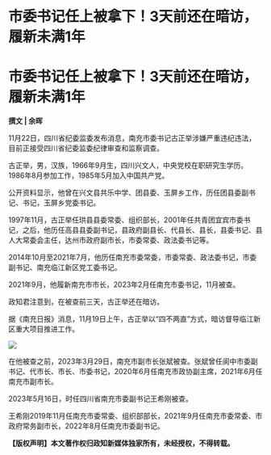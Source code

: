 # 市委书记任上被拿下！3天前还在暗访，履新未满1年

# 市委书记任上被拿下！3天前还在暗访，履新未满1年

**撰文 | 余晖**

11月22日，四川省纪委监委发布消息，南充市委书记古正举涉嫌严重违纪违法，目前正接受四川省纪委监委纪律审查和监察调查。

古正举，男，汉族，1966年9月生，四川兴文人，中央党校在职研究生学历。1986年8月参加工作，1985年5月加入中国共产党。

公开资料显示，他曾在兴文县共乐中学、团县委、玉屏乡工作，历任团县委副书记、书记，玉屏乡党委书记。

1997年11月，古正举任珙县县委常委、组织部长，2001年任共青团宜宾市委书记，之后，他历任高县县委副书记，县政府副县长、代县长、县长，县委书记、县人大常委会主任，达州市政府副市长，市委常委、政法委书记等。

2014年10月至2021年7月，他历任南充市委常委，市委常委、政法委书记，市委副书记、南充临江新区党工委书记。

2021年9月，他履新南充市市长，2023年2月任南充市委书记，11月被查。

政知君注意到，在被查前三天，古正举还在暗访。

据《南充日报》消息，11月19日上午，古正举以“四不两直”方式，暗访督导临江新区重大项目推进工作。

![](https://inews.gtimg.com/news_bt/OTvjcZ38Mhi763BwEI1CXhHHzRZCNb3FCuz2kI61E_TakAA/1000)

在他被查之前，2023年3月29日，南充市副市长张斌被查。张斌曾任阆中市委副书记、代市长、市长、市委书记，2020年6月任南充市政协副主席，2021年6月任南充市副市长。

2023年5月16日，时任四川省南充市委副书记王希刚被查。

王希刚2019年11月任南充市委常委、组织部部长，2021年9月任南充市委常委、市政府常务副市长，2022年8月任南充市委副书记。

**【版权声明】本文著作权归政知新媒体独家所有，未经授权，不得转载。**


